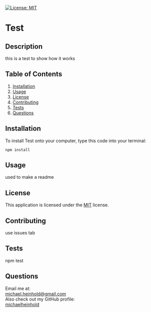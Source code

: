 
  [![License: MIT](https://img.shields.io/badge/License-MIT-yellow.svg)](https://opensource.org/licenses/MIT)
  # Test
  ## Description
  this is a test to show how it works
  ## Table of Contents
  1. [Installation](#installation)
  2. [Usage](#usage)
  3. [License](#license)
  4. [Contributing](#contributing)
  5. [Tests](#tests)
  6. [Questions](#questions)

  ## Installation
  To install Test onto your computer, type this code into your terminal:
  ```
  npm install
  ```

  ## Usage
  used to make a readme

  ## License
  
  This application is licensed under the [MIT](https://spdx.org/licenses/MIT.html) license.
  
  ## Contributing
  use issues tab

  ## Tests
  npm test

  ## Questions
  Email me at: \
  [michael.heinhold@gmail.com](michael.heinhold@gmail.com)\
  Also check out my GitHub profile:\
  [michaelheinhold](https://github.com/michaelheinhold)
